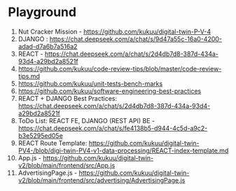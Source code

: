 # Playground


1. Nut Cracker Mission - https://github.com/kukuu/digital-twin-P-V-4
2. DJANGO : https://chat.deepseek.com/a/chat/s/9d47a55c-16a0-4200-adad-d7a6b7a516a2
3. REACT - https://chat.deepseek.com/a/chat/s/2d4db7d8-387d-434a-93d4-a29bd2a8521f 
4. https://github.com/kukuu/code-review-tips/blob/master/code-review-tips.md
5. https://github.com/kukuu/unit-tests-bench-marks
6. https://github.com/kukuu/software-engineering-best-practices
7. REACT + DJANGO Best Practices: https://chat.deepseek.com/a/chat/s/2d4db7d8-387d-434a-93d4-a29bd2a8521f
8. ToDo List: REACT  FE, DJANGO (REST API) BE - https://chat.deepseek.com/a/chat/s/fe4138b5-d944-4c5d-a9c2-b3e5295ed05e
9. REACT Route Template: https://github.com/kukuu/digital-twin-PV4-/blob/digi-twin-PV4-v1-data-processing/REACT-index-template.md
10. App.js - https://github.com/kukuu/digital-twin-v2/blob/main/frontend/src/App.js
11. AdvertisingPage.js - https://github.com/kukuu/digital-twin-v2/blob/main/frontend/src/advertising/AdvertisingPage.js
    
